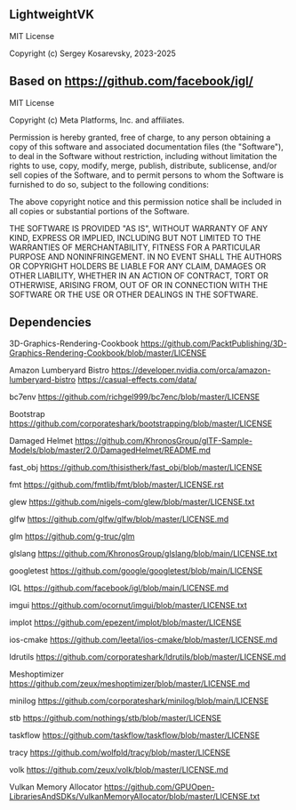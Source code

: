## LightweightVK

MIT License

Copyright (c) Sergey Kosarevsky, 2023-2025

## Based on https://github.com/facebook/igl/

MIT License

Copyright (c) Meta Platforms, Inc. and affiliates.

Permission is hereby granted, free of charge, to any person obtaining a copy
of this software and associated documentation files (the "Software"), to deal
in the Software without restriction, including without limitation the rights
to use, copy, modify, merge, publish, distribute, sublicense, and/or sell
copies of the Software, and to permit persons to whom the Software is
furnished to do so, subject to the following conditions:

The above copyright notice and this permission notice shall be included in all
copies or substantial portions of the Software.

THE SOFTWARE IS PROVIDED "AS IS", WITHOUT WARRANTY OF ANY KIND, EXPRESS OR
IMPLIED, INCLUDING BUT NOT LIMITED TO THE WARRANTIES OF MERCHANTABILITY,
FITNESS FOR A PARTICULAR PURPOSE AND NONINFRINGEMENT. IN NO EVENT SHALL THE
AUTHORS OR COPYRIGHT HOLDERS BE LIABLE FOR ANY CLAIM, DAMAGES OR OTHER
LIABILITY, WHETHER IN AN ACTION OF CONTRACT, TORT OR OTHERWISE, ARISING FROM,
OUT OF OR IN CONNECTION WITH THE SOFTWARE OR THE USE OR OTHER DEALINGS IN THE
SOFTWARE.

## Dependencies

3D-Graphics-Rendering-Cookbook
https://github.com/PacktPublishing/3D-Graphics-Rendering-Cookbook/blob/master/LICENSE

Amazon Lumberyard Bistro
https://developer.nvidia.com/orca/amazon-lumberyard-bistro
https://casual-effects.com/data/

bc7env
https://github.com/richgel999/bc7enc/blob/master/LICENSE

Bootstrap
https://github.com/corporateshark/bootstrapping/blob/master/LICENSE

Damaged Helmet
https://github.com/KhronosGroup/glTF-Sample-Models/blob/master/2.0/DamagedHelmet/README.md

fast_obj
https://github.com/thisistherk/fast_obj/blob/master/LICENSE

fmt
https://github.com/fmtlib/fmt/blob/master/LICENSE.rst

glew
https://github.com/nigels-com/glew/blob/master/LICENSE.txt

glfw
https://github.com/glfw/glfw/blob/master/LICENSE.md

glm
https://github.com/g-truc/glm

glslang
https://github.com/KhronosGroup/glslang/blob/main/LICENSE.txt

googletest
https://github.com/google/googletest/blob/main/LICENSE

IGL
https://github.com/facebook/igl/blob/main/LICENSE.md

imgui
https://github.com/ocornut/imgui/blob/master/LICENSE.txt

implot
https://github.com/epezent/implot/blob/master/LICENSE

ios-cmake
https://github.com/leetal/ios-cmake/blob/master/LICENSE.md

ldrutils
https://github.com/corporateshark/ldrutils/blob/master/LICENSE.md

Meshoptimizer
https://github.com/zeux/meshoptimizer/blob/master/LICENSE.md

minilog
https://github.com/corporateshark/minilog/blob/main/LICENSE

stb
https://github.com/nothings/stb/blob/master/LICENSE

taskflow
https://github.com/taskflow/taskflow/blob/master/LICENSE

tracy
https://github.com/wolfpld/tracy/blob/master/LICENSE

volk
https://github.com/zeux/volk/blob/master/LICENSE.md

Vulkan Memory Allocator
https://github.com/GPUOpen-LibrariesAndSDKs/VulkanMemoryAllocator/blob/master/LICENSE.txt
